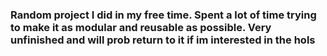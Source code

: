 ### Random project I did in my free time. Spent a lot of time trying to make it as modular and reusable as possible. Very unfinished and will prob return to it if im interested in the hols
